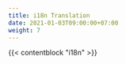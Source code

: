 ```yaml
---
title: i18n Translation
date: 2021-01-03T09:00:00+07:00
weight: 7
---
```


{{< contentblock "i18n" >}}
